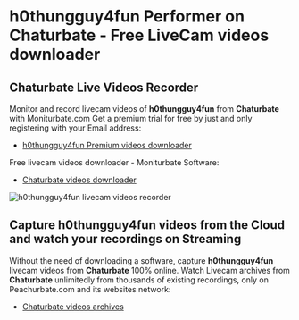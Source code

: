 # h0thungguy4fun Performer on Chaturbate - Free LiveCam videos downloader

## Chaturbate Live Videos Recorder

Monitor and record livecam videos of **h0thungguy4fun** from **Chaturbate** with Moniturbate.com
Get a premium trial for free by just and only registering with your Email address:
* [h0thungguy4fun Premium videos downloader](https://moniturbate.com/request-demo-licence-key.html)

Free livecam videos downloader - Moniturbate Software:
* [Chaturbate videos downloader](https://moniturbate.com/moniturbate-download-software.html)

![h0thungguy4fun livecam videos recorder](https://peachurnet.com/templates/moniturbate-software.png)


## Capture h0thungguy4fun videos from the Cloud and watch your recordings on Streaming

Without the need of downloading a software, capture **h0thungguy4fun** livecam videos from **Chaturbate** 100% online.
Watch Livecam archives from **Chaturbate** unlimitedly from thousands of existing recordings, only on Peachurbate.com and its websites network:
* [Chaturbate videos archives](https://peachurnet.com/)